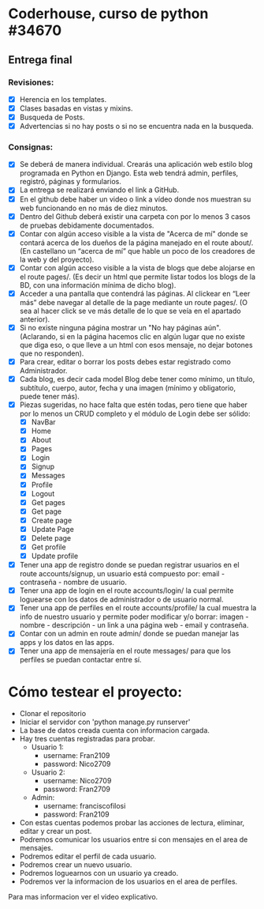 # Coderhouse, curso de python #34670
## Entrega final

### Revisiones:
* [x] Herencia en los templates.
* [x] Clases basadas en vistas y mixins.
* [x] Busqueda de Posts.
* [x] Advertencias si no hay posts o si no se encuentra nada en la busqueda.

### Consignas:
* [x] Se deberá de manera individual. Crearás una aplicación web estilo blog programada en Python en Django. Esta web tendrá admin, perfiles, registró, páginas y formularios.
* [x] La entrega se realizará enviando el link a GitHub.
* [x] En el github debe haber un video o link a vídeo donde nos muestran su web funcionando en no más de diez minutos. 
* [x] Dentro del Github deberá existir una carpeta con por lo menos 3 casos de pruebas debidamente documentados.
* [x] Contar con algún acceso visible a la vista de "Acerca de mí" donde se contará acerca de los dueños de la página manejado en el route about/. (En castellano un “acerca de mí” que hable un poco de los creadores de la web y del proyecto).
* [x] Contar con algún acceso visible a la vista de blogs que debe alojarse en el route pages/. (Es decir un html que permite listar todos los blogs de la BD, con una información mínima de dicho blog).
* [x] Acceder a una pantalla que contendrá las páginas. Al clickear en “Leer más” debe navegar al detalle de la page mediante un route pages/<pageId>. (O sea al hacer click se ve más detalle de lo que se veía en el apartado anterior).
* [x] Si no existe ninguna página mostrar un "No hay páginas aún". (Aclarando, si en la página hacemos clic en algún lugar que no existe que diga eso, o que lleve a un html con esos mensaje, no dejar botones que no responden).
* [x] Para crear, editar o borrar los posts debes estar registrado como Administrador.
* [x] Cada blog, es decir cada model Blog debe tener como mínimo, un título, subtítulo, cuerpo, autor, fecha y una imagen (mínimo y obligatorio, puede tener más).
* [x] Piezas sugeridas, no hace falta que estén todas, pero tiene que haber por lo menos un CRUD completo y el módulo de Login debe ser sólido:
    * [x] NavBar
    * [x] Home
    * [x] About
    * [x] Pages
    * [x] Login
    * [x] Signup
    * [x] Messages
    * [x] Profile
    * [x] Logout
    * [x] Get pages
    * [x] Get page
    * [x] Create page
    * [x] Update Page
    * [x] Delete page
    * [x] Get profile
    * [x] Update profile
* [x] Tener una app de registro donde se puedan registrar usuarios en el route accounts/signup, un usuario está compuesto por: email - contraseña - nombre de usuario.
* [x] Tener una app de login en el route accounts/login/ la cual permite loguearse con los datos de administrador o de usuario normal.
* [x] Tener una app de perfiles en el route accounts/profile/ la cual muestra la info de nuestro usuario y permite poder modificar y/o borrar: imagen - nombre - descripción - un link a una página web - email y contraseña.
* [x] Contar con un admin en route admin/ donde se puedan manejar las apps y los datos en las apps.
* [x] Tener una app de mensajería en el route messages/ para que los perfiles se puedan contactar entre sí.

# Cómo testear el proyecto:
* Clonar el repositorio
* Iniciar el servidor con 'python manage.py runserver'
* La base de datos creada cuenta con informacion cargada.
* Hay tres cuentas registradas para probar.
    * Usuario 1:
        * username: Fran2109
        * password: Nico2709
    * Usuario 2:
        * username: Nico2709
        * password: Fran2709
    * Admin:
        * username: franciscofilosi
        * password: Fran2109
* Con estas cuentas podemos probar las acciones de lectura, eliminar, editar y crear un post.
* Podremos comunicar los usuarios entre si con mensajes en el area de mensajes.
* Podremos editar el perfil de cada usuario.
* Podremos crear un nuevo usuario.
* Podremos loguearnos con un usuario ya creado.
* Podremos ver la informacion de los usuarios en el area de perfiles.


Para mas informacion ver el video explicativo.